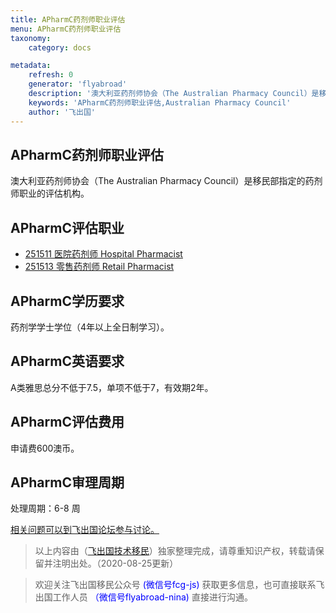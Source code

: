 ```yaml
---
title: APharmC药剂师职业评估
menu: APharmC药剂师职业评估
taxonomy:
    category: docs

metadata:
    refresh: 0
    generator: 'flyabroad'
    description: '澳大利亚药剂师协会（The Australian Pharmacy Council）是移民部指定的药剂师职业的评估机构。'
    keywords: 'APharmC药剂师职业评估,Australian Pharmacy Council'
    author: '飞出国'
---
```


## APharmC药剂师职业评估 ##

澳大利亚药剂师协会（The Australian Pharmacy Council）是移民部指定的药剂师职业的评估机构。

## APharmC评估职业 ##

- [251511	医院药剂师	Hospital Pharmacist](http://http://anzsco.cgvisa.com/251511)
- [251513	零售药剂师	Retail Pharmacist](http://http://anzsco.cgvisa.com/251513)

## APharmC学历要求 ##

药剂学学士学位（4年以上全日制学习）。

## APharmC英语要求 ##

A类雅思总分不低于7.5，单项不低于7，有效期2年。

## APharmC评估费用 ##

申请费600澳币。

## APharmC审理周期 ##

处理周期：6-8 周


[相关问题可以到飞出国论坛参与讨论。](http://bbs.fcgvisa.com/c/ass?target=_blank)

> 以上内容由（[飞出国技术移民](http://js.flyabroad.com.hk)）独家整理完成，请尊重知识产权，转载请保留并注明出处。（2020-08-25更新）

> 欢迎关注飞出国移民公众号 <font color=Blue>(微信号fcg-js)</font> 获取更多信息，也可直接联系飞出国工作人员 <font color=Blue>（微信号flyabroad-nina)</font> 直接进行沟通。